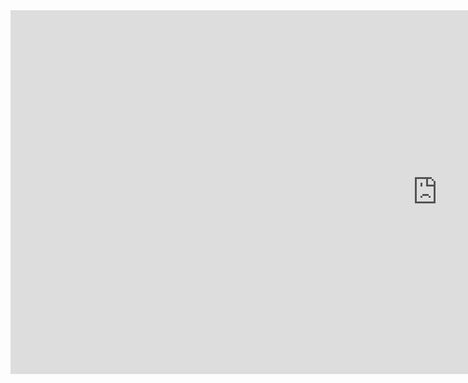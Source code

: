 <iframe width="1365" height="582" src="https://www.youtube.com/embed/pivdZW8ynKY?si=dVjhne3nA6_8sMpt" title="YouTube video player" frameborder="0" allow="accelerometer; autoplay; clipboard-write; encrypted-media; gyroscope; web-share" referrerpolicy="strict-origin-when-cross-origin" allowfullscreen></iframe>
